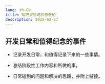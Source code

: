 ```yaml
---
lang: zh-CN
title: 得吧点想说和想做的
description: 2022-02-27
---
```


## 开发日常和值得纪念的事件
- 记录开发日常，和值得记录下来的一些事情。

- 总结阶段性工作内容和所做的事。

- 日常碰到的问题和解决的思路，并附上链接。
